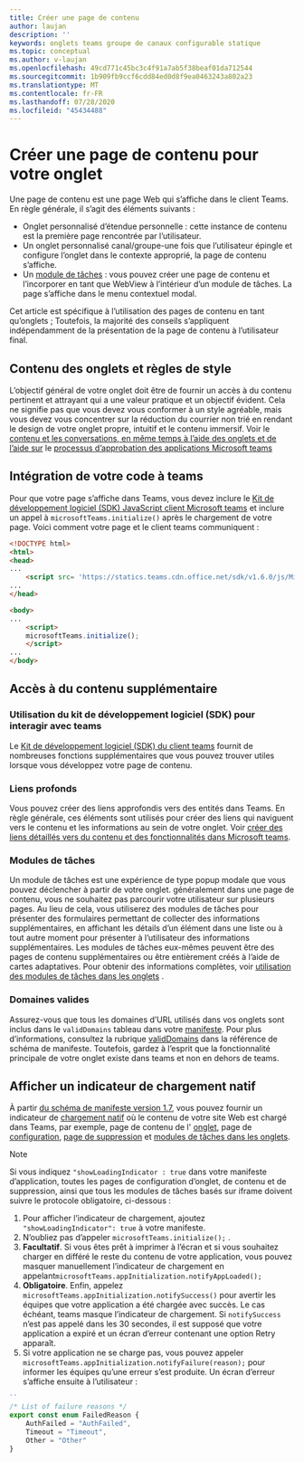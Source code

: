 ```yaml
---
title: Créer une page de contenu
author: laujan
description: ''
keywords: onglets teams groupe de canaux configurable statique
ms.topic: conceptual
ms.author: v-laujan
ms.openlocfilehash: 49cd771c45bc3c4f91a7ab5f38beaf01da712544
ms.sourcegitcommit: 1b909fb9ccf6cdd84ed0d8f9ea0463243a802a23
ms.translationtype: MT
ms.contentlocale: fr-FR
ms.lasthandoff: 07/28/2020
ms.locfileid: "45434488"
---
```

# <a name="create-a-content-page-for-your-tab"></a>Créer une page de contenu pour votre onglet

Une page de contenu est une page Web qui s’affiche dans le client Teams. En règle générale, il s’agit des éléments suivants :

* Onglet personnalisé d’étendue personnelle : cette instance de contenu est la première page rencontrée par l’utilisateur.
* Un onglet personnalisé canal/groupe-une fois que l’utilisateur épingle et configure l’onglet dans le contexte approprié, la page de contenu s’affiche.
* Un [module de tâches](~/task-modules-and-cards/what-are-task-modules.md) : vous pouvez créer une page de contenu et l’incorporer en tant que WebView à l’intérieur d’un module de tâches. La page s’affiche dans le menu contextuel modal.

Cet article est spécifique à l’utilisation des pages de contenu en tant qu’onglets ; Toutefois, la majorité des conseils s’appliquent indépendamment de la présentation de la page de contenu à l’utilisateur final.

## <a name="tab-content-and-style-guidelines"></a>Contenu des onglets et règles de style

L’objectif général de votre onglet doit être de fournir un accès à du contenu pertinent et attrayant qui a une valeur pratique et un objectif évident. Cela ne signifie pas que vous devez vous conformer à un style agréable, mais vous devez vous concentrer sur la réduction du courrier non trié en rendant le design de votre onglet propre, intuitif et le contenu immersif. Voir le [contenu et les conversations, en même temps à l’aide des onglets et de l’aide sur](~/tabs/design/tabs.md) le [processus d’approbation des applications Microsoft teams](~/concepts/deploy-and-publish/appsource/prepare/frequently-failed-cases.md)

## <a name="integrate-your-code-with-teams"></a>Intégration de votre code à teams

Pour que votre page s’affiche dans Teams, vous devez inclure le [Kit de développement logiciel (SDK) JavaScript client Microsoft teams](/javascript/api/overview/msteams-client?view=msteams-client-js-latest) et inclure un appel à `microsoftTeams.initialize()` après le chargement de votre page. Voici comment votre page et le client teams communiquent :

```html
<!DOCTYPE html>
<html>
<head>
...
    <script src= 'https://statics.teams.cdn.office.net/sdk/v1.6.0/js/MicrosoftTeams.min.js'></script>
...
</head>

<body>
...
    <script>
    microsoftTeams.initialize();
    </script>
...
</body>
```

## <a name="accessing-additional-content"></a>Accès à du contenu supplémentaire

### <a name="using-the-sdk-to-interact-with-teams"></a>Utilisation du kit de développement logiciel (SDK) pour interagir avec teams

Le [Kit de développement logiciel (SDK) du client teams](~/tabs/how-to/using-teams-client-sdk.md) fournit de nombreuses fonctions supplémentaires que vous pouvez trouver utiles lorsque vous développez votre page de contenu.

### <a name="deep-links"></a>Liens profonds

Vous pouvez créer des liens approfondis vers des entités dans Teams. En règle générale, ces éléments sont utilisés pour créer des liens qui naviguent vers le contenu et les informations au sein de votre onglet. Voir [créer des liens détaillés vers du contenu et des fonctionnalités dans Microsoft teams](~/concepts/build-and-test/deep-links.md).

### <a name="task-modules"></a>Modules de tâches

Un module de tâches est une expérience de type popup modale que vous pouvez déclencher à partir de votre onglet. généralement dans une page de contenu, vous ne souhaitez pas parcourir votre utilisateur sur plusieurs pages. Au lieu de cela, vous utiliserez des modules de tâches pour présenter des formulaires permettant de collecter des informations supplémentaires, en affichant les détails d’un élément dans une liste ou à tout autre moment pour présenter à l’utilisateur des informations supplémentaires. Les modules de tâches eux-mêmes peuvent être des pages de contenu supplémentaires ou être entièrement créés à l’aide de cartes adaptatives. Pour obtenir des informations complètes, voir [utilisation des modules de tâches dans les onglets](~/task-modules-and-cards/task-modules/task-modules-tabs.md) .

### <a name="valid-domains"></a>Domaines valides

Assurez-vous que tous les domaines d’URL utilisés dans vos onglets sont inclus dans le `validDomains` tableau dans votre [manifeste](~/concepts/build-and-test/apps-package.md). Pour plus d’informations, consultez la rubrique [validDomains](~/resources/schema/manifest-schema.md#validdomains) dans la référence de schéma de manifeste. Toutefois, gardez à l’esprit que la fonctionnalité principale de votre onglet existe dans teams et non en dehors de teams.

## <a name="show-a-native-loading-indicator"></a>Afficher un indicateur de chargement natif

À partir [du schéma de manifeste version 1.7](../../../resources/schema/manifest-schema.md), vous pouvez fournir un indicateur de [chargement natif](../../../resources/schema/manifest-schema.md#showloadingindicator) où le contenu de votre site Web est chargé dans Teams, par exemple, page de contenu de l' [onglet](#integrate-your-code-with-teams), page de [configuration](configuration-page.md), [page de suppression](removal-page.md) et [modules de tâches dans les onglets](../../../task-modules-and-cards/task-modules/task-modules-tabs.md).

> [!NOTE]
> Si vous indiquez `"showLoadingIndicator : true` dans votre manifeste d’application, toutes les pages de configuration d’onglet, de contenu et de suppression, ainsi que tous les modules de tâches basés sur iframe doivent suivre le protocole obligatoire, ci-dessous :

1. Pour afficher l’indicateur de chargement, ajoutez `"showLoadingIndicator": true` à votre manifeste. 
2. N’oubliez pas d’appeler `microsoftTeams.initialize();` .
3. **Facultatif**. Si vous êtes prêt à imprimer à l’écran et si vous souhaitez charger en différé le reste du contenu de votre application, vous pouvez masquer manuellement l’indicateur de chargement en appelant`microsoftTeams.appInitialization.notifyAppLoaded();`
4. **Obligatoire**. Enfin, appelez `microsoftTeams.appInitialization.notifySuccess()` pour avertir les équipes que votre application a été chargée avec succès. Le cas échéant, teams masque l’indicateur de chargement. Si `notifySuccess` n’est pas appelé dans les 30 secondes, il est supposé que votre application a expiré et un écran d’erreur contenant une option Retry apparaît.
5. Si votre application ne se charge pas, vous pouvez appeler `microsoftTeams.appInitialization.notifyFailure(reason);` pour informer les équipes qu’une erreur s’est produite. Un écran d’erreur s’affiche ensuite à l’utilisateur :

```typescript
``
/* List of failure reasons */
export const enum FailedReason {
    AuthFailed = "AuthFailed",
    Timeout = "Timeout",
    Other = "Other"
}
```
>
